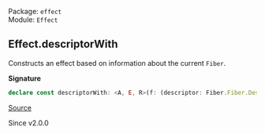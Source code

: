 Package: `effect`<br />
Module: `Effect`<br />

## Effect.descriptorWith

Constructs an effect based on information about the current `Fiber`.

**Signature**

```ts
declare const descriptorWith: <A, E, R>(f: (descriptor: Fiber.Fiber.Descriptor) => Effect<A, E, R>) => Effect<A, E, R>
```

[Source](https://github.com/Effect-TS/effect/tree/main/packages/effect/src/Effect.ts#L6017)

Since v2.0.0